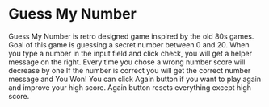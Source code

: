 # Guess My Number 
Guess My Number is retro designed game inspired by the old 80s games.
Goal of this game is guessing a secret number between 0 and 20.
When you type a number in the input field and click check, you will get a helper message on the right.
Every time you chose a wrong number score will decrease by one
If the number is correct you will get the correct number message and You Won!
You can click Again button if you want to play again and improve your high score.
Again button resets everything except high score.
